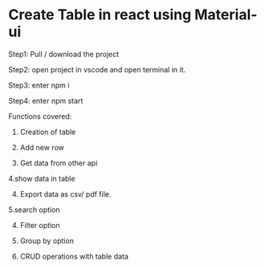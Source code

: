 # Create Table in react using Material-ui

Step1: Pull / download the project

Step2: open project in vscode and open terminal in it.

Step3: enter npm i

Step4: enter npm start

Functions covered:

1. Creation of table

2. Add new row

3. Get data from other api

4.show data in table

4. Export data as csv/ pdf file.

5.search option

4. Filter option

5. Group by option

6. CRUD operations with table data

